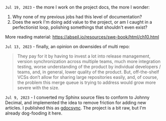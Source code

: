`Jul 19, 2023` - the more I work on the project docs, the more I wonder:

1. Why none of my previous jobs had this level of documentation?
2. Does the work I'm doing add value to the project, or am I caught
   in a perfectionist loop, polishing somethings that shouldn't even exist?

More reading material: https://abseil.io/resources/swe-book/html/ch10.html

`Jul 13, 2023` - finally, an opinion on downsides of multi repo:

> They pay for it by having to invest a lot into release management, version synchronization across multiple teams, much more integration testing, worse understanding of the product by individual developers / teams, and, in general, lower quality of the product. But, off-the-shelf VCSs don’t allow for sharing large repositories easily, and, of course, the problem this merge queue is trying to address would grow more severe with the size.

`Jul 9, 2023` - I converted my Sphinx source files to conform to Johnny Decimal, and implemented the idea to remove friction for adding new articles.
I published this as [gdocsync](https://github.com/peterdemin/gdocsync). The project is a bit raw, but I'm already dog-fooding it here.
